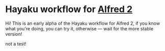 # Hayaku workflow for [Alfred 2](http://www.alfredapp.com/)

Hi! This is an early alpha of the Hayaku workflow for Alfred 2, if you know what you're doing, you can try it, otherwise — wait for the more stable version!

not a test!
